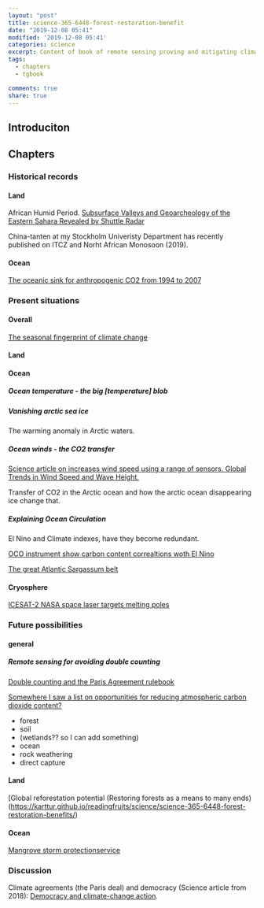 ```yaml
---
layout: "post"
title: science-365-6448-forest-restoration-benefit
date: "2019-12-08 05:41"
modified: '2019-12-08 05:41'
categories: science
excerpt: Content of book of remote sensing proving and mitigating climate change.
tags:
  - chapters
  - tgbook

comments: true
share: true
---
```


## Introduciton


## Chapters

### Historical records

#### Land

African Humid Period.
[Subsurface Valleys and Geoarcheology of the Eastern Sahara Revealed by Shuttle Radar](https://karttur.github.io/readingfruits/science/science-218-4576-shuttle-radar-sahel-buried-channels/)

China-tanten at my Stockholm Univeristy Department has recently published on ITCZ and Norht African Monosoon (2019).

#### Ocean

[The oceanic sink for anthropogenic CO2 from 1994 to 2007](https://karttur.github.io/readingfruits/science/science-363-6432-rocean-co2-sink-1994-2007/)


### Present situations

#### Overall

[The seasonal fingerprint of climate change](https://karttur.github.io/readingfruits/science/science-361-6399-climate-change-seasonal-fingerprint/)

#### Land

#### Ocean

##### Ocean temperature - the big [temperature] blob

##### Vanishing arctic sea ice

The warming anomaly in Arctic waters.

##### Ocean winds - the CO2 transfer

[Science article on increases wind speed using a range of sensors. Global Trends in Wind Speed and Wave Height.](https://science.sciencemag.org/content/332/6028/451)

Transfer of CO2 in the Arctic ocean and how the arctic ocean disappearing ice change that.

##### Explaining Ocean Circulation

El Nino and Climate indexes, have they become redundant.

[OCO instrument show carbon content correaltions woth El Nino](https://karttur.github.io/readingfruits/science/science-358-6360-rs-oco-2-el-nino/)

[The great Atlantic Sargassum belt](https://karttur.github.io/readingfruits/science/science-365-6448-sargassum-remoite-sensing/)


#### Cryosphere

[ICESAT-2 NASA space laser targets melting poles](https://karttur.github.io/readingfruits/science/science-361-6407-NASA-iceat-2/)

### Future possibilities

#### general

##### Remote sensing for avoiding double counting

[Double counting and the Paris Agreement rulebook](https://karttur.github.io/readingfruits/science/science-365-6460-SROCC-summary/)

[Somewhere I saw a list on opportunities for reducing atmospheric carbon dioxide content?](https://www.wri.org/blog/2018/09/6-ways-remove-carbon-pollution-sky)

- forest
- soil
- (wetlands?? so I can add something)
- ocean
- rock weathering
- direct capture

#### Land

[Global reforestation potential (Restoring forests as a means to many ends)(https://karttur.github.io/readingfruits/science/science-365-6448-forest-restoration-benefits/)

#### Ocean

[Mangrove storm protectionservice](https://karttur.github.io/readingfruits/science/science-365-6448-mangrove-storm-protection-remote-sensing/)

### Discussion

Climate agreements (the Paris deal) and democracy (Science article from 2018): [Democracy and climate-change action](https://science.sciencemag.org/content/364/6443/846.18).
